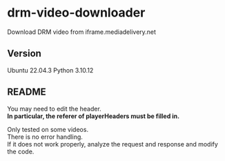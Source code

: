 # drm-video-downloader
Download DRM video from iframe.mediadelivery.net

## Version
Ubuntu 22.04.3
Python 3.10.12

## README
You may need to edit the header.  
**In particular, the referer of playerHeaders must be filled in.**  

Only tested on some videos.  
There is no error handling.  
If it does not work properly, analyze the request and response and modify the code.
